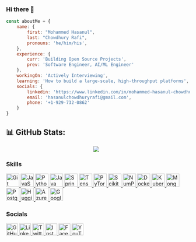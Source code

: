 ### Hi there 👋

```javascript
const aboutMe = {
    name: {
        first: "Mohammed Hasanul",
        last: "Chowdhury Rafi", 
        pronouns: 'he/him/his',
    },
    experience: {
        curr: 'Building Open Source Projects',
        prev: 'Software Engineer, AI/ML Engineer'
    },
    workingOn: 'Actively Interviewing',
    learning: 'How to build a large-scale, high-throughput platforms',
    socials: {
        linkedin: 'https://www.linkedin.com/in/mohammed-hasanul-chowdhury',
        email: 'hasanulchowdhuryrafi@gmail.com',
        phone: '+1-929-732-0862'
    }
}
```


## 📊 GitHub Stats:

<div style="display: flex; justify-content: center;">
    <img src="https://github-readme-streak-stats.herokuapp.com/?user=HasanulRafi&theme=dark&hide_border=true" style="margin-right: 10px;">
</div>

### Skills  

<p align="left"> 
    <!-- Git -->
    <a href="https://git-scm.com/" target="_blank" rel="noreferrer">
        <img src="https://raw.githubusercontent.com/danielcranney/readme-generator/main/public/icons/skills/git-colored.svg" width="36" height="36" alt="Git" />
    </a>
    <!-- JavaScript -->
    <a href="https://developer.mozilla.org/en-US/docs/Web/JavaScript" target="_blank" rel="noreferrer">
        <img src="https://raw.githubusercontent.com/danielcranney/readme-generator/main/public/icons/skills/javascript-colored.svg" width="36" height="36" alt="JavaScript" />
    </a>
    <!-- Python -->
    <a href="https://www.python.org/" target="_blank" rel="noreferrer">
        <img src="https://raw.githubusercontent.com/danielcranney/readme-generator/main/public/icons/skills/python-colored.svg" width="36" height="36" alt="Python" />
    </a>
    <!-- Java -->
    <a href="https://www.java.com/" target="_blank" rel="noreferrer">
        <img src="https://cdn.jsdelivr.net/gh/devicons/devicon/icons/java/java-original.svg" width="36" height="36" alt="Java" />
    </a>
    <!-- Spring -->
    <a href="https://spring.io/" target="_blank" rel="noreferrer">
        <img src="https://cdn.jsdelivr.net/gh/devicons/devicon/icons/spring/spring-original.svg" width="36" height="36" alt="Spring" />
    </a>
    <!-- TensorFlow -->
    <a href="https://www.tensorflow.org/" target="_blank" rel="noreferrer">
        <img src="https://cdn.jsdelivr.net/gh/devicons/devicon/icons/tensorflow/tensorflow-original.svg" width="36" height="36" alt="TensorFlow" />
    </a>
    <!-- PyTorch -->
    <a href="https://pytorch.org/" target="_blank" rel="noreferrer">
        <img src="https://upload.wikimedia.org/wikipedia/commons/1/10/PyTorch_logo_icon.svg" width="36" height="36" alt="PyTorch" />
    </a>
    <!-- Scikit-learn -->
    <a href="https://scikit-learn.org/" target="_blank" rel="noreferrer">
        <img src="https://upload.wikimedia.org/wikipedia/commons/0/05/Scikit_learn_logo_small.svg" width="36" height="36" alt="Scikit-learn" />
    </a>
    <!-- NumPy -->
    <a href="https://numpy.org/" target="_blank" rel="noreferrer">
        <img src="https://upload.wikimedia.org/wikipedia/commons/3/31/NumPy_logo_2020.svg" width="36" height="36" alt="NumPy" />
    </a>
    <!-- Docker -->
    <a href="https://www.docker.com/" target="_blank" rel="noreferrer">
        <img src="https://cdn.jsdelivr.net/gh/devicons/devicon/icons/docker/docker-original.svg" width="36" height="36" alt="Docker" />
    </a>
    <!-- Kubernetes -->
    <a href="https://kubernetes.io/" target="_blank" rel="noreferrer">
        <img src="https://cdn.jsdelivr.net/gh/devicons/devicon/icons/kubernetes/kubernetes-plain.svg" width="36" height="36" alt="Kubernetes" />
    </a>
    <!-- MongoDB -->
    <a href="https://www.mongodb.com/" target="_blank" rel="noreferrer">
        <img src="https://cdn.jsdelivr.net/gh/devicons/devicon/icons/mongodb/mongodb-original.svg" width="36" height="36" alt="MongoDB" />
    </a>
    <!-- PostgreSQL -->
    <a href="https://www.postgresql.org/" target="_blank" rel="noreferrer">
        <img src="https://cdn.jsdelivr.net/gh/devicons/devicon/icons/postgresql/postgresql-original.svg" width="36" height="36" alt="PostgreSQL" />
    </a>
    <!-- Hugging Face -->
    <a href="https://huggingface.co/" target="_blank" rel="noreferrer">
        <img src="https://huggingface.co/front/assets/huggingface_logo.svg" width="36" height="36" alt="Hugging Face" />
    </a>
    <!-- Azure -->
    <a href="https://azure.microsoft.com/" target="_blank" rel="noreferrer">
        <img src="https://cdn.jsdelivr.net/gh/devicons/devicon/icons/azure/azure-original.svg" width="36" height="36" alt="Azure" />
    </a>
    <!-- Google Cloud -->
    <a href="https://cloud.google.com/" target="_blank" rel="noreferrer">
        <img src="https://cdn.jsdelivr.net/gh/devicons/devicon/icons/googlecloud/googlecloud-original.svg" width="36" height="36" alt="Google Cloud" />
    </a>
</p>


### Socials

<p align="left">
    <!-- GitHub -->
    <a href="https://www.github.com/HasanulRafi" target="_blank" rel="noreferrer">
        <picture>
            <source media="(prefers-color-scheme: dark)" srcset="https://raw.githubusercontent.com/danielcranney/readme-generator/main/public/icons/socials/github-dark.svg" />
            <source media="(prefers-color-scheme: light)" srcset="https://raw.githubusercontent.com/danielcranney/readme-generator/main/public/icons/socials/github.svg" />
            <img src="https://raw.githubusercontent.com/danielcranney/readme-generator/main/public/icons/socials/github.svg" width="32" height="32" alt="GitHub" />
        </picture>
    </a>
    <!-- LinkedIn -->
    <a href="https://www.linkedin.com/in/mohammed-hasanul-chowdhury" target="_blank" rel="noreferrer">
        <picture>
            <source media="(prefers-color-scheme: dark)" srcset="https://raw.githubusercontent.com/danielcranney/readme-generator/main/public/icons/socials/linkedin-dark.svg" />
            <source media="(prefers-color-scheme: light)" srcset="https://raw.githubusercontent.com/danielcranney/readme-generator/main/public/icons/socials/linkedin.svg" />
            <img src="https://raw.githubusercontent.com/danielcranney/readme-generator/main/public/icons/socials/linkedin.svg" width="32" height="32" alt="LinkedIn" />
        </picture>
    </a>
    <!-- Twitter -->
    <a href="https://twitter.com/hasanul_chow" target="_blank" rel="noreferrer">
        <picture>
            <source media="(prefers-color-scheme: dark)" srcset="https://raw.githubusercontent.com/danielcranney/readme-generator/main/public/icons/socials/twitter-dark.svg" />
            <source media="(prefers-color-scheme: light)" srcset="https://raw.githubusercontent.com/danielcranney/readme-generator/main/public/icons/socials/twitter.svg" />
            <img src="https://raw.githubusercontent.com/danielcranney/readme-generator/main/public/icons/socials/twitter.svg" width="32" height="32" alt="Twitter" />
        </picture>
    </a>
    <!-- Instagram -->
    <a href="https://www.instagram.com/hasanul_chowdhury" target="_blank" rel="noreferrer">
        <picture>
            <source media="(prefers-color-scheme: dark)" srcset="https://raw.githubusercontent.com/danielcranney/readme-generator/main/public/icons/socials/instagram-dark.svg" />
            <source media="(prefers-color-scheme: light)" srcset="https://raw.githubusercontent.com/danielcranney/readme-generator/main/public/icons/socials/instagram.svg" />
            <img src="https://raw.githubusercontent.com/danielcranney/readme-generator/main/public/icons/socials/instagram.svg" width="32" height="32" alt="Instagram" />
        </picture>
    </a>
    <!-- Facebook -->
    <a href="https://www.facebook.com/yourfacebookhandle" target="_blank" rel="noreferrer">
        <picture>
            <source media="(prefers-color-scheme: dark)" srcset="https://raw.githubusercontent.com/danielcranney/readme-generator/main/public/icons/socials/facebook-dark.svg" />
            <source media="(prefers-color-scheme: light)" srcset="https://raw.githubusercontent.com/danielcranney/readme-generator/main/public/icons/socials/facebook.svg" />
            <img src="https://raw.githubusercontent.com/danielcranney/readme-generator/main/public/icons/socials/facebook.svg" width="32" height="32" alt="Facebook" />
        </picture>
    </a>
    <!-- YouTube -->
    <a href="https://www.youtube.com/youryoutubehandle" target="_blank" rel="noreferrer">
        <picture>
            <source media="(prefers-color-scheme: dark)" srcset="https://raw.githubusercontent.com/danielcranney/readme-generator/main/public/icons/socials/youtube-dark.svg" />
            <source media="(prefers-color-scheme: light)" srcset="https://raw.githubusercontent.com/danielcranney/readme-generator/main/public/icons/socials/youtube.svg" />
            <img src="https://raw.githubusercontent.com/danielcranney/readme-generator/main/public/icons/socials/youtube.svg" width="32" height="32" alt="YouTube" />
        </picture>
    </a>
</p>




